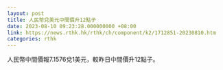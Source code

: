 ```yaml
---
layout: post
title: 人民幣兌美元中間價升12點子
date: 2023-08-10 09:23:28.000000000 +08:00
link: https://news.rthk.hk/rthk/ch/component/k2/1712851-20230810.htm
categories: rthk
---
```


人民幣中間價報7.1576兌1美元，較昨日中間價升12點子。
